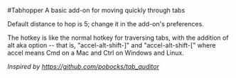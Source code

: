 #Tabhopper
A basic add-on for moving quickly through tabs

Default distance to hop is 5; change it in the add-on's preferences.

The hotkey is like the normal hotkey for traversing tabs, with the addition of alt aka option -- that is, "accel-alt-shift-]" and "accel-alt-shift-[" where accel means Cmd on a Mac and Ctrl on Windows and Linux.

*Inspired by https://github.com/pobocks/tab_auditor*
